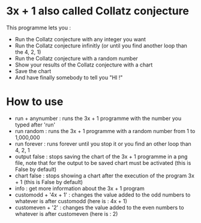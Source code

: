 # 3x + 1 also called Collatz conjecture

This programme lets you :

- Run the Collatz conjecture with any integer you want
- Run the Collatz conjecture infinitly (or until you find another loop than the 4, 2, 1)
- Run the Collatz conjecture with a random number
- Show your results of the Collatz conjecture with a chart
- Save the chart
- And have finally somebody to tell you "HI !"

# How to use

- run + anynumber : runs the 3x + 1 programme with the number you typed after 'run'
- run random : runs the 3x + 1 programme with a random number from 1 to 1,000,000
- run forever : runs forever until you stop it or you find an other loop than 4, 2, 1
- output false : stops saving the chart of the 3x + 1 programme in a png file, note that for the output to be saved chart must be activated (this is False by default)
- chart false : stops showing a chart after the execution of the program 3x + 1 (this is False by default)
- info : get more information about the 3x + 1 program   
- customodd + '4x + 1' : changes the value added to the odd numbers to whatever is after customodd (here is : 4x + 1)
- customeven + '2' : changes the value added to the even numbers to whatever is after customeven (here is : 2)

